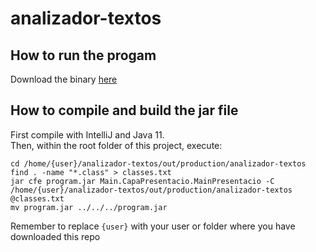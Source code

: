 # analizador-textos

## How to run the progam
Download the binary [here](http://github.com/richard/analizador-textos/executable/program.zip)

## How to compile and build the jar file
First compile with IntelliJ and Java 11.  
Then, within the root folder of this project, execute:
```
cd /home/{user}/analizador-textos/out/production/analizador-textos
find . -name "*.class" > classes.txt
jar cfe program.jar Main.CapaPresentacio.MainPresentacio -C /home/{user}/analizador-textos/out/production/analizador-textos @classes.txt
mv program.jar ../../../program.jar
```
Remember to replace `{user}` with your user or folder where you have downloaded this repo 
